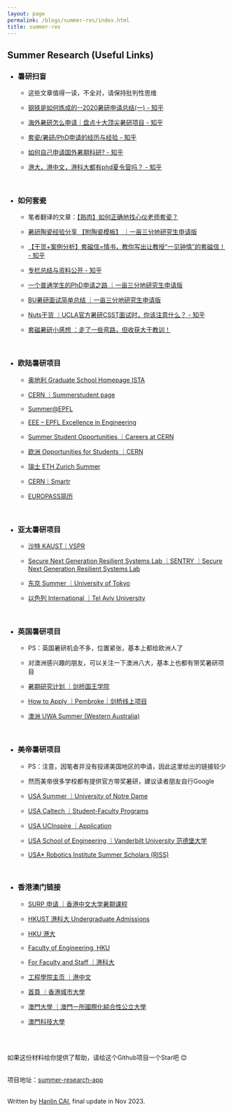 ```yaml
---
layout: page
permalink: /blogs/summer-res/index.html
title: summer-res
---
```


## Summer Research (Useful Links)

- ### 暑研扫盲<br>
  
  - 这些文章值得一读，不全对，请保持批判性思维
  
  - [钢铁是如何炼成的--2020暑研申请总结(一) - 知乎](https://zhuanlan.zhihu.com/p/121826302)
  
  - [海外暑研怎么申请｜盘点十大顶尖暑研项目 - 知乎](https://zhuanlan.zhihu.com/p/468848052)
  
  - [套瓷/暑研/PhD申请的经历与经验 - 知乎](https://www.zhihu.com/column/c_1191134558375030784)
  
  - [如何自己申请国外暑期科研? - 知乎](https://www.zhihu.com/question/36545251)
  
  - [港大，港中文，港科大都有phd夏令营吗？ - 知乎](https://www.zhihu.com/question/55183214)
  
    <br>
  
- ### 如何套瓷<br>
  
  - 笔者翻译的文章：[【熟肉】如何正确地找心仪老师套瓷？](https://zhuanlan.zhihu.com/p/661528840)
  
  - [暑研陶瓷经验分享 【附陶瓷模板】 ｜一亩三分地研究生申请版](https://www.1point3acres.com/bbs/thread-496880-1-1.html)
  
  - [【干货+案例分析】套磁信=情书，教你写出让教授“一见钟情”的套磁信！ - 知乎](https://zhuanlan.zhihu.com/p/102099443)
  
  - [专栏总结与资料公开 - 知乎](https://zhuanlan.zhihu.com/p/260915034)
  
  - [一个普通学生的PhD申请之路 ｜一亩三分地研究生申请版](https://www.1point3acres.com/bbs/thread-620389-1-1.html#lastpost)
  
  - [BU暑研面试简单总结 ｜一亩三分地研究生申请版](https://www.1point3acres.com/bbs/forum.php?mod=viewthread&tid=506572&highlight=%CA%EE%D1%D0%C3%E6%CA%D4)
  
  - [Nuts干货 ｜UCLA官方暑研CSST面试时，你该注意什么？ - 知乎](https://zhuanlan.zhihu.com/p/48296188)
  
  - [套磁暑研小感想 ：走了一些弯路，但收获大于教训！](https://posts.careerengine.us/p/5dd10920b6e6e5249f82ecee)
  
    <br>
  
- ### 欧陆暑研项目<br>
  
  - [奥地利 Graduate School Homepage ISTA](https://phd.pages.ist.ac.at/isternship/)
  
  - [CERN  ｜Summerstudent page](https://summerstudent.web.cern.ch/)
  
  - [Summer@EPFL](https://summer.epfl.ch/)
  
  - [EEE – EPFL Excellence in Engineering](https://eee.epfl.ch/)
  
  - [Summer Student Opportunities  ｜Careers at CERN](https://careers.cern/summer)
  
  - [欧洲 Opportunities for Students  ｜CERN](https://careers.cern/students)
  
  - [瑞士 ETH Zurich Summer](https://inf.ethz.ch/studies/summer-research-fellowship.html)
  
  - [CERN｜Smartr](https://www.smartr.me/home)
  
  - [EUROPASS简历](https://europa.eu/europass/eportfolio/screen/profile?lang=en&profileId=638f0ba269e515062123c4cf)
  
    <br>
  
- ### 亚太暑研项目<br>
  
  - [沙特 KAUST｜VSPR](https://vsrp.kaust.edu.sa/internship/search)
  
  - [Secure Next Generation Resilient Systems Lab  ｜SENTRY  ｜Secure Next Generation Resilient Systems Lab](https://cemse.kaust.edu.sa/sentry)
  
  - [东京 Summer  ｜University of Tokyo](https://www.s.u-tokyo.ac.jp/en/utrip/apply-now/)
  
  - [以色列 International  ｜Tel Aviv University](https://international.tau.ac.il/summer_institute)
  
    <br>
  
- ### 英国暑研项目<br>
  
  - PS：英国暑研机会不多，位置紧张，基本上都给欧洲人了
  
  - 对澳洲感兴趣的朋友，可以关注一下澳洲八大，基本上也都有带奖暑研项目
  
  - [暑期研究计划  ｜剑桥国王学院](https://www.kings.cam.ac.uk/study/summer-research-programme)
  
  - [How to Apply  ｜Pembroke｜剑桥线上项目](https://www.pem.cam.ac.uk/international-programmes/pembroke-cambridge-summer-programme/how-to-apply)
  
  - [澳洲 UWA Summer (Western Australia)](https://www.uwa.edu.au/study/courses-and-careers/short-courses/uwa-summer-down-under)
  
    <br>
  
- ### 美帝暑研项目<br>
  
  - PS：注意，因笔者并没有投递美国地区的申请，因此这里给出的链接较少
  
  - 然而美帝很多学校都有提供官方带奖暑研，建议读者朋友自行Google
  
  - [USA Summer  ｜University of Notre Dame](https://gep.nd.edu/find-a-program/summer-programs/undergraduate-research/)
  
  - [USA Caltech  ｜Student-Faculty Programs](https://sfp.caltech.edu/programs/surf/application_information)
  
  - [USA UCInspire  ｜Application](https://sites.uci.edu/ucinspire/application/)
  
  - [USA School of Engineering  ｜Vanderbilt University 范德堡大学](https://engineering.vanderbilt.edu/summer-research/index.php)
  
  - [USA* Robotics Institute Summer Scholars (RISS)](https://riss.ri.cmu.edu/)
  
    <br>
  
- ### 香港澳门链接<br>
  
  - [SURP 申请  ｜香港中文大学暑期课程](https://www.summer.cuhk.edu.hk/surp_app/)
  
  - [HKUST 港科大 Undergraduate Admissions](https://join.hkust.edu.hk/applyugvisiting)
  
  - [HKU 港大](https://www.hku.hk/c_index.html)
  
  - [Faculty of Engineering, HKU](https://engg.hku.hk/)
  
  - [For Faculty and Staff  ｜港科大](https://hkust.edu.hk/faculty-and-staff?cn=1)
  
  - [工程學院主页  ｜港中文](https://www.cuhk.edu.hk/chinese/faculties/engineering.html)
  
  - [首頁  ｜香港城市大學](https://www.cityu.edu.hk/zh-hk)
  
  - [澳門大學  ｜澳門一所國際化綜合性公立大學](https://www.um.edu.mo/zh-hant/)
  
  - [澳門科技大學](https://www.must.edu.mo/)
  
    <br>

<br>如果这份材料给你提供了帮助，请给这个Github项目一个Star吧 😊

<br>项目地址：[summer-research-app](https://github.com/GuangLun2000/summer-research-app)

<br>Written by [Hanlin CAI](https://caihanlin.com/), final update in Nov 2023.
